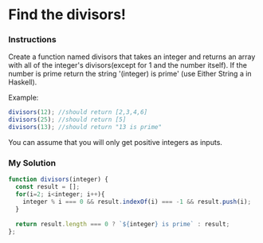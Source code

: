 # Find the divisors!

### Instructions

Create a function named divisors that takes an integer and returns an array with all of the integer's divisors(except for 1 and the number itself). If the number is prime return the string '(integer) is prime' (use Either String a in Haskell).

Example:

```js
divisors(12); //should return [2,3,4,6]
divisors(25); //should return [5]
divisors(13); //should return "13 is prime"
```

You can assume that you will only get positive integers as inputs.

### My Solution

```js
function divisors(integer) {
  const result = [];
  for(i=2; i<integer; i++){
    integer % i === 0 && result.indexOf(i) === -1 && result.push(i);
  }
    
  return result.length === 0 ? `${integer} is prime` : result;
};
```
